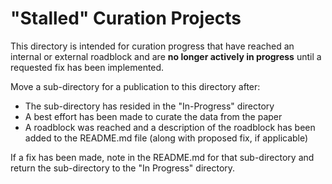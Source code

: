 # "Stalled" Curation Projects
This directory is intended for curation progress that have reached an internal or external roadblock and are **no longer actively in progress** until a requested fix has been implemented.

Move a sub-directory for a publication to this directory after:
* The sub-directory has resided in the "In-Progress" directory
* A best effort has been made to curate the data from the paper
* A roadblock was reached and a description of the roadblock has been added to the README.md file (along with proposed fix, if applicable)

If a fix has been made, note in the README.md for that sub-directory and return the sub-directory to the "In Progress" directory.



